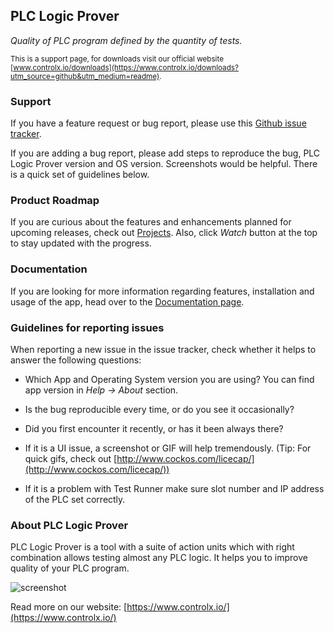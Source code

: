 ## PLC Logic Prover
_Quality of PLC program defined by the quantity of tests._

<sub>This is a support page, for downloads visit our official 
website [www.controlx.io/downloads](https://www.controlx.io/downloads?utm_source=github&utm_medium=readme). </sub>

### Support

If you have a feature request or bug report, please use this
 [Github issue tracker](https://github.com/controlx-io/logic-prover-support/issues).

If you are adding a bug report, please add steps to reproduce the bug, PLC Logic Prover version and OS version. 
Screenshots would be helpful. There is a quick set of guidelines below.

### Product Roadmap

If you are curious about the features and enhancements planned for upcoming releases, check 
out [Projects](https://github.com/controlx-io/logic-prover-support/projects). Also, click _Watch_ button at the 
top to stay updated with the progress.

### Documentation

If you are looking for more information regarding features, installation and usage of the app, head over to 
the [Documentation page](https://www.controlx.io/logic-prover-docs).

### Guidelines for reporting issues

When reporting a new issue in the issue tracker, check whether it helps to answer the following questions:

   - Which App and Operating System version you are using? You can find app version in _Help -> About_ section.

   - Is the bug reproducible every time, or do you see it occasionally?

   - Did you first encounter it recently, or has it been always there?

   - If it is a UI issue, a screenshot or GIF will help tremendously. (Tip: For quick gifs, check out [http://www.cockos.com/licecap/](http://www.cockos.com/licecap/))

   - If it is a problem with Test Runner make sure slot number and IP address of the PLC set correctly.

### About PLC Logic Prover

PLC Logic Prover is a tool with a suite of action units which 
with right combination allows testing almost any PLC logic. It helps you to improve quality of your PLC program.

![[screenshot](https://github.com/controlx-io/logic-prover-support/tree/master/screenshots/plc_logic_prover_v0.1.12.png)](https://github.com/controlx-io/logic-prover-support/tree/master/screenshots/plc_logic_prover_v0.1.12.png)

Read more on our website: [https://www.controlx.io/](https://www.controlx.io/)
